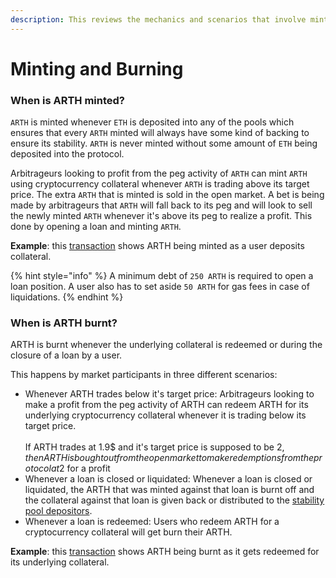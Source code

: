 ```yaml
---
description: This reviews the mechanics and scenarios that involve minting and burning ARTH
---
```


# Minting and Burning

### When is ARTH minted?

`ARTH` is minted whenever `ETH` is deposited into any of the  pools which ensures that every `ARTH` minted will always have some kind of backing to ensure its stability. `ARTH` is never minted without some amount of `ETH` being deposited into the protocol.&#x20;

Arbitrageurs looking to profit from the peg activity of `ARTH` can mint `ARTH` using cryptocurrency collateral whenever `ARTH` is trading above its target price. The extra `ARTH` that is minted is sold in the open market. A bet is being made by arbitrageurs that `ARTH` will fall back to its peg and will look to sell the newly minted `ARTH` whenever it's above its peg to realize a profit. This done by opening a loan and minting `ARTH`.

**Example**: this [transaction](https://etherscan.io/tx/0xcb7b4eab25c06ea759daa31700b1e1271adf7e06fa5176d6808924a1c8057faf) shows ARTH being minted as a user deposits collateral.

{% hint style="info" %}
A minimum debt of `250 ARTH` is required to open a loan position. A user also has to set aside `50 ARTH` for gas fees in case of liquidations.
{% endhint %}

### When is ARTH burnt?

ARTH is burnt whenever the underlying collateral is redeemed or during the closure of a loan by a user.&#x20;

This happens by market participants in three different scenarios:

* Whenever ARTH trades below it's target price: Arbitrageurs looking to make a profit from the peg activity of ARTH can redeem ARTH for its underlying cryptocurrency collateral whenever it is trading below its target price. \
  \
  If ARTH trades at 1.9$ and it's target price is supposed to be 2$, then ARTH is bought out from the open market to make redemptions from the protocol at 2$ for a profit
* Whenever a loan is closed or liquidated: Whenever a loan is closed or liquidated, the ARTH that was minted against that loan is burnt off and the collateral against that loan is given back or distributed to the [stability pool depositors](stability-pool.md).
* Whenever a loan is redeemed: Users who redeem ARTH for a cryptocurrency collateral will get burn their ARTH.

**Example**: this [transaction](https://etherscan.io/tx/0x92ddd07b50e0f1778b48aea8da39fb91d8fea223dba61913c6e438b0840e3155) shows ARTH being burnt as it gets redeemed for its underlying collateral.
